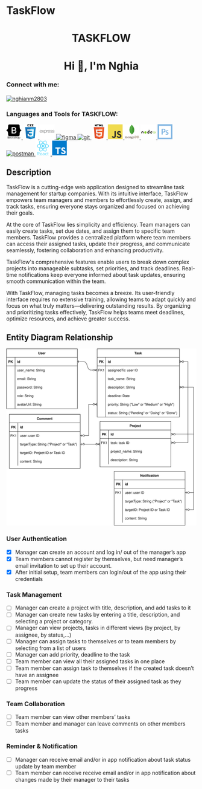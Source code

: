 # TaskFlow

<h1 align="center">TASKFLOW</h1>
<h1 align="center">Hi 👋, I'm Nghia</h1>

<h3 align="left">Connect with me:</h3>
<p align="left">
<a href="https://linkedin.com/in/nghianm2803" target="blank"><img align="center" src="https://raw.githubusercontent.com/rahuldkjain/github-profile-readme-generator/master/src/images/icons/Social/linked-in-alt.svg" alt="nghianm2803" height="30" width="40" /></a>
</p>

<h3 align="left">Languages and Tools for TASKFLOW:</h3>
<p align="left"> <a href="https://getbootstrap.com" target="_blank" rel="noreferrer"> <img src="https://raw.githubusercontent.com/devicons/devicon/master/icons/bootstrap/bootstrap-plain-wordmark.svg" alt="bootstrap" width="40" height="40"/> </a> <a href="https://www.w3schools.com/css/" target="_blank" rel="noreferrer"> <img src="https://raw.githubusercontent.com/devicons/devicon/master/icons/css3/css3-original-wordmark.svg" alt="css3" width="40" height="40"/> </a> <a href="https://expressjs.com" target="_blank" rel="noreferrer"> <img src="https://raw.githubusercontent.com/devicons/devicon/master/icons/express/express-original-wordmark.svg" alt="express" width="40" height="40"/> </a> <a href="https://www.figma.com/" target="_blank" rel="noreferrer"> <img src="https://www.vectorlogo.zone/logos/figma/figma-icon.svg" alt="figma" width="40" height="40"/> </a> <a href="https://git-scm.com/" target="_blank" rel="noreferrer"> <img src="https://www.vectorlogo.zone/logos/git-scm/git-scm-icon.svg" alt="git" width="40" height="40"/> </a> <a href="https://www.w3.org/html/" target="_blank" rel="noreferrer"> <img src="https://raw.githubusercontent.com/devicons/devicon/master/icons/html5/html5-original-wordmark.svg" alt="html5" width="40" height="40"/> </a> <a href="https://developer.mozilla.org/en-US/docs/Web/JavaScript" target="_blank" rel="noreferrer"> <img src="https://raw.githubusercontent.com/devicons/devicon/master/icons/javascript/javascript-original.svg" alt="javascript" width="40" height="40"/> </a> <a href="https://www.mongodb.com/" target="_blank" rel="noreferrer"> <img src="https://raw.githubusercontent.com/devicons/devicon/master/icons/mongodb/mongodb-original-wordmark.svg" alt="mongodb" width="40" height="40"/> </a> <a href="https://nodejs.org" target="_blank" rel="noreferrer"> <img src="https://raw.githubusercontent.com/devicons/devicon/master/icons/nodejs/nodejs-original-wordmark.svg" alt="nodejs" width="40" height="40"/> </a> <a href="https://www.photoshop.com/en" target="_blank" rel="noreferrer"> <img src="https://raw.githubusercontent.com/devicons/devicon/master/icons/photoshop/photoshop-line.svg" alt="photoshop" width="40" height="40"/> </a> <a href="https://postman.com" target="_blank" rel="noreferrer"> <img src="https://www.vectorlogo.zone/logos/getpostman/getpostman-icon.svg" alt="postman" width="40" height="40"/> </a> <a href="https://reactjs.org/" target="_blank" rel="noreferrer"> <img src="https://raw.githubusercontent.com/devicons/devicon/master/icons/react/react-original-wordmark.svg" alt="react" width="40" height="40"/> </a> <a href="https://www.typescriptlang.org/" target="_blank" rel="noreferrer"> <img src="https://raw.githubusercontent.com/devicons/devicon/master/icons/typescript/typescript-original.svg" alt="typescript" width="40" height="40"/> </a> </p>

## **Description**

TaskFlow is a cutting-edge web application designed to streamline task management for startup companies. With its intuitive interface, TaskFlow empowers team managers and members to effortlessly create, assign, and track tasks, ensuring everyone stays organized and focused on achieving their goals.

At the core of TaskFlow lies simplicity and efficiency. Team managers can easily create tasks, set due dates, and assign them to specific team members. TaskFlow provides a centralized platform where team members can access their assigned tasks, update their progress, and communicate seamlessly, fostering collaboration and enhancing productivity.

TaskFlow's comprehensive features enable users to break down complex projects into manageable subtasks, set priorities, and track deadlines. Real-time notifications keep everyone informed about task updates, ensuring smooth communication within the team.

With TaskFlow, managing tasks becomes a breeze. Its user-friendly interface requires no extensive training, allowing teams to adapt quickly and focus on what truly matters—delivering outstanding results. By organizing and prioritizing tasks effectively, TaskFlow helps teams meet deadlines, optimize resources, and achieve greater success.

## **Entity Diagram Relationship**

![ERD TASKFLOW](ERD%20TASKFLOW.svg)

### User Authentication
- [x] Manager can create an account and log in/ out of the manager’s app
- [x] Team members cannot register by themselves, but need manager’s email invitation to set up their account.
- [x] After initial setup, team members can login/out of the app using their credentials

### Task Management
- [ ] Manager can create a project with title, description, and add tasks to it
- [ ] Manager can create new tasks by entering a title, description, and selecting a project or category.
- [ ] Manager can view projects, tasks in different views (by project, by assignee, by status,…)
- [ ] Manager can assign tasks to themselves or to team members by selecting from a list of users
- [ ] Manager can add priority, deadline to the task
- [ ] Team member can view all their assigned tasks in one place
- [ ] Team member can assign task to themselves if the created task doesn’t have an assignee
- [ ] Team member can update the status of their assigned task as they progress

### Team Collaboration
- [ ] Team member can view other members’ tasks
- [ ] Team member and manager can leave comments on other members tasks

### Reminder & Notification
- [ ] Manager can receive email and/or in app notification about task status update by team member
- [ ] Team member can receive receive email and/or in app notification about changes made by their manager to their tasks
